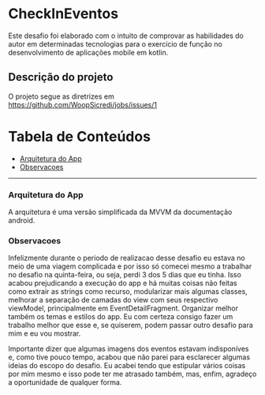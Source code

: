 # CheckInEventos
Este desafio foi elaborado com o intuito de comprovar as habilidades do autor em determinadas tecnologias para o exercício
de função no desenvolvimento de aplicações mobile em kotlin.

## Descrição do projeto
 O projeto segue as diretrizes em https://github.com/WoopSicredi/jobs/issues/1

Tabela de Conteúdos
=================
<!--ts-->
* [Arquitetura do App](#arquitetura-da-app)
* [Observacoes](#observacoes)
<!--te-->

---

### Arquitetura do App
A arquitetura é uma versão simplificada da MVVM da documentação android. 


### Observacoes
Infelizmente durante o periodo de realizacao desse desafio eu estava no meio de uma viagem complicada e por isso só comecei mesmo a trabalhar no desafio
na quinta-feira, ou seja, perdi 3 dos 5 dias que eu tinha. Isso acabou prejudicando a execução do app e há muitas coisas não feitas como extrair as strings
como recurso, modularizar mais algumas classes, melhorar a separação de camadas do view com seus respectivo viewModel, principalmente em EventDetailFragment.
Organizar melhor também os temas e estilos do app. Eu com certeza consigo fazer um trabalho melhor que esse e, se quiserem, podem passar outro desafio para mim
e eu vou mostrar.

Importante dizer que algumas imagens dos eventos estavam indisponíves e, como tive pouco tempo, acabou que não parei para esclarecer algumas ideias do escopo do
desafio. Eu acabei tendo que estipular vários coisas por mim mesmo e isso pode ter me atrasado também, mas, enfim, agradeço a oportunidade de qualquer forma.
